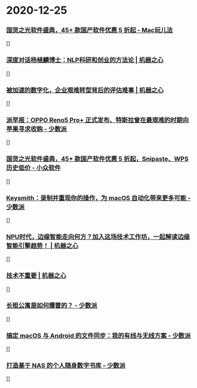 
# 2020-12-25

### [国货之光软件盛典，45+ 款国产软件优惠 5 折起 - Mac玩儿法](https://www.waerfa.com/45-chinese-mac-apps-on-sale)

[]

### [深度对话杨植麟博士：NLP科研和创业的方法论 | 机器之心](https://www.jiqizhixin.com/articles/2020-12-24-5)

[]

### [被加速的数字化，企业艰难转型背后的评估难事 | 机器之心](https://www.jiqizhixin.com/articles/2020-12-25)

[]

### [派早报：OPPO Reno5 Pro+ 正式发布、特斯拉曾在最艰难的时期向苹果寻求收购 - 少数派](https://sspai.com/post/64216)

[]

### [国货之光软件盛典，45+ 款国产软件优惠 5 折起，Snipaste、WPS 历史低价 - 小众软件](https://www.appinn.com/lizhi-guohuo-2020/)

[]

### [Keysmith：录制并重现你的操作，为 macOS 自动化带来更多可能 - 少数派](https://sspai.com/post/64173)

[]

### [NPU时代，边缘智能走向何方？加入这场技术工作坊，一起解读边缘智能引擎趋势！ | 机器之心](https://www.jiqizhixin.com/articles/2020-12-25-8)

[]

### [技术不重要 | 机器之心](https://www.jiqizhixin.com/articles/2020-12-25-7)

[]

### [长租公寓是如何爆雷的？ - 少数派](https://sspai.com/post/64223)

[]

### [搞定 macOS 与 Android 的文件同步：我的有线与无线方案 - 少数派](https://sspai.com/post/64144)

[]

### [打造基于 NAS 的个人随身数字书库 - 少数派](https://sspai.com/post/64202)

[]